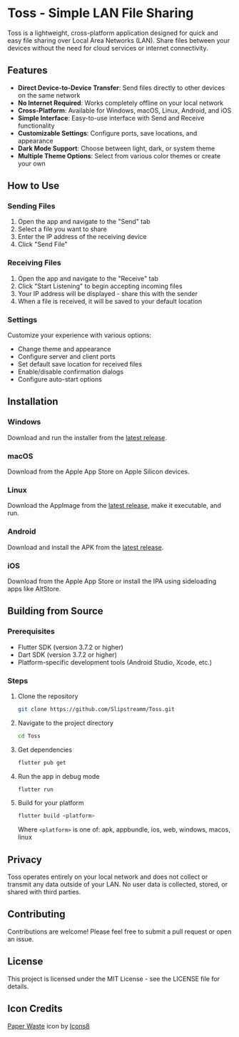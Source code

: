 # Toss - Simple LAN File Sharing

Toss is a lightweight, cross-platform application designed for quick and easy file sharing over Local Area Networks (LAN). Share files between your devices without the need for cloud services or internet connectivity.

## Features

- **Direct Device-to-Device Transfer**: Send files directly to other devices on the same network
- **No Internet Required**: Works completely offline on your local network
- **Cross-Platform**: Available for Windows, macOS, Linux, Android, and iOS
- **Simple Interface**: Easy-to-use interface with Send and Receive functionality
- **Customizable Settings**: Configure ports, save locations, and appearance
- **Dark Mode Support**: Choose between light, dark, or system theme
- **Multiple Theme Options**: Select from various color themes or create your own

## How to Use

### Sending Files

1. Open the app and navigate to the "Send" tab
2. Select a file you want to share
3. Enter the IP address of the receiving device
4. Click "Send File"

### Receiving Files

1. Open the app and navigate to the "Receive" tab
2. Click "Start Listening" to begin accepting incoming files
3. Your IP address will be displayed - share this with the sender
4. When a file is received, it will be saved to your default location

### Settings

Customize your experience with various options:

- Change theme and appearance
- Configure server and client ports
- Set default save location for received files
- Enable/disable confirmation dialogs
- Configure auto-start options

## Installation

### Windows

Download and run the installer from the [latest release](https://github.com/Slipstreamm/Toss/releases/latest).

### macOS

Download from the Apple App Store on Apple Silicon devices.

### Linux

Download the AppImage from the [latest release](https://github.com/Slipstreamm/Toss/releases/latest), make it executable, and run.

### Android

Download and install the APK from the [latest release](https://github.com/Slipstreamm/Toss/releases/latest).

### iOS

Download from the Apple App Store or install the IPA using sideloading apps like AltStore.

## Building from Source

### Prerequisites

- Flutter SDK (version 3.7.2 or higher)
- Dart SDK (version 3.7.2 or higher)
- Platform-specific development tools (Android Studio, Xcode, etc.)

### Steps

1. Clone the repository

   ```bash
   git clone https://github.com/Slipstreamm/Toss.git
   ```

2. Navigate to the project directory

   ```bash
   cd Toss
   ```

3. Get dependencies

   ```bash
   flutter pub get
   ```

4. Run the app in debug mode

   ```bash
   flutter run
   ```

5. Build for your platform

   ```bash
   flutter build <platform>
   ```

   Where `<platform>` is one of: apk, appbundle, ios, web, windows, macos, linux

## Privacy

Toss operates entirely on your local network and does not collect or transmit any data outside of your LAN. No user data is collected, stored, or shared with third parties.

## Contributing

Contributions are welcome! Please feel free to submit a pull request or open an issue.

## License

This project is licensed under the MIT License - see the LICENSE file for details.

## Icon Credits

[Paper Waste](https://icons8.com/icon/65653/paper-waste) icon by [Icons8](https://icons8.com)
